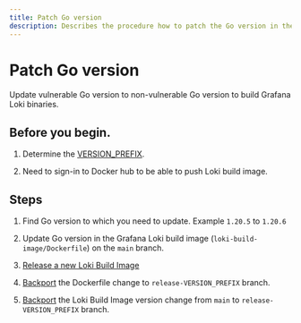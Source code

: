 ```yaml
---
title: Patch Go version
description: Describes the procedure how to patch the Go version in the Loki build image.
---
```

# Patch Go version

Update vulnerable Go version to non-vulnerable Go version to build Grafana Loki binaries.

## Before you begin.

1. Determine the [VERSION_PREFIX](../concepts/version/).

1. Need to sign-in to Docker hub to be able to push Loki build image.

## Steps

1. Find Go version to which you need to update. Example `1.20.5` to `1.20.6`

1. Update Go version in the Grafana Loki build image (`loki-build-image/Dockerfile`) on the `main` branch.

1. [Release a new Loki Build Image](../../release-loki-build-image/)

1. [Backport](../backport-commits/) the Dockerfile change to `release-VERSION_PREFIX` branch.

1. [Backport](../backport-commits/) the Loki Build Image version change from `main` to `release-VERSION_PREFIX` branch.

